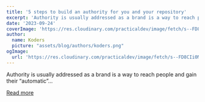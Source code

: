 ```yaml
---
title: '5 steps to build an authority for you and your repository'
excerpt: 'Authority is usually addressed as a brand is a way to reach people and gain their “automatic”...'
date: '2023-09-24'
coverImage: 'https://res.cloudinary.com/practicaldev/image/fetch/s--FD8CIi0M--/c_imagga_scale,f_auto,fl_progressive,h_420,q_66,w_1000/https://dev-to-uploads.s3.amazonaws.com/uploads/articles/9jjlk6huddicwnacnbrt.gif'
author:
  name: Koders
  picture: "assets/blog/authors/koders.png"
ogImage:
  url: 'https://res.cloudinary.com/practicaldev/image/fetch/s--FD8CIi0M--/c_imagga_scale,f_auto,fl_progressive,h_420,q_66,w_1000/https://dev-to-uploads.s3.amazonaws.com/uploads/articles/9jjlk6huddicwnacnbrt.gif'
---
```


Authority is usually addressed as a brand is a way to reach people and gain their “automatic”...

[Read more](https://dev.to/github20k/5-steps-to-build-an-authority-for-you-and-your-repository-2m5f)
